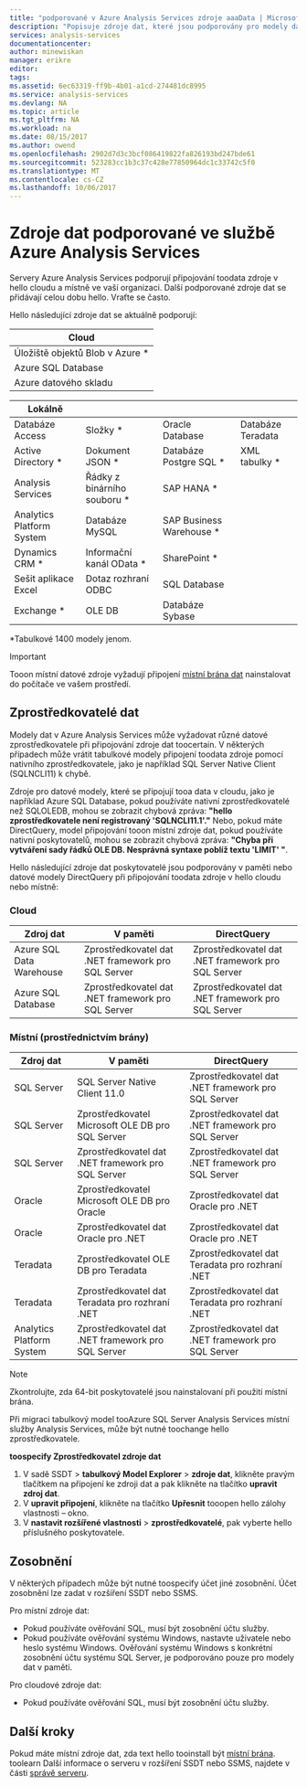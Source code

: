 ```yaml
---
title: "podporované v Azure Analysis Services zdroje aaaData | Microsoft Docs"
description: "Popisuje zdroje dat, které jsou podporovány pro modely dat v Azure Analysis Services."
services: analysis-services
documentationcenter: 
author: minewiskan
manager: erikre
editor: 
tags: 
ms.assetid: 6ec63319-ff9b-4b01-a1cd-274481dc8995
ms.service: analysis-services
ms.devlang: NA
ms.topic: article
ms.tgt_pltfrm: NA
ms.workload: na
ms.date: 08/15/2017
ms.author: owend
ms.openlocfilehash: 2902d7d3c3bcf086419822fa826193bd247bde61
ms.sourcegitcommit: 523283cc1b3c37c428e77850964dc1c33742c5f0
ms.translationtype: MT
ms.contentlocale: cs-CZ
ms.lasthandoff: 10/06/2017
---
```

# <a name="data-sources-supported-in-azure-analysis-services"></a>Zdroje dat podporované ve službě Azure Analysis Services
Servery Azure Analysis Services podporují připojování toodata zdroje v hello cloudu a místně ve vaší organizaci. Další podporované zdroje dat se přidávají celou dobu hello. Vraťte se často. 

Hello následující zdroje dat se aktuálně podporují:

| Cloud  |
|---|
| Úložiště objektů Blob v Azure *  |
| Azure SQL Database  |
| Azure datového skladu |


| Lokálně  |   |   |   |
|---|---|---|---|
| Databáze Access  | Složky * | Oracle Database  | Databáze Teradata |
| Active Directory *  | Dokument JSON *  | Databáze Postgre SQL *  |XML tabulky * |
| Analysis Services  | Řádky z binárního souboru *  | SAP HANA *  |
| Analytics Platform System  | Databáze MySQL  | SAP Business Warehouse *  | |
| Dynamics CRM *  | Informační kanál OData *  | SharePoint *  |
| Sešit aplikace Excel  | Dotaz rozhraní ODBC  | SQL Database  |
| Exchange *  | OLE DB  | Databáze Sybase  |

\*Tabulkové 1400 modely jenom. 

> [!IMPORTANT]
> Tooon místní datové zdroje vyžadují připojení [místní brána dat](analysis-services-gateway.md) nainstalovat do počítače ve vašem prostředí.

## <a name="data-providers"></a>Zprostředkovatelé dat

Modely dat v Azure Analysis Services může vyžadovat různé datové zprostředkovatele při připojování zdroje dat toocertain. V některých případech může vrátit tabulkové modely připojení toodata zdroje pomocí nativního zprostředkovatele, jako je například SQL Server Native Client (SQLNCLI11) k chybě.

Zdroje pro datové modely, které se připojují tooa data v cloudu, jako je například Azure SQL Database, pokud používáte nativní zprostředkovatelé než SQLOLEDB, mohou se zobrazit chybová zpráva: **"hello zprostředkovatele není registrovaný 'SQLNCLI11.1'."** Nebo, pokud máte DirectQuery, model připojování tooon místní zdroje dat, pokud používáte nativní poskytovatelů, mohou se zobrazit chybová zpráva: **"Chyba při vytváření sady řádků OLE DB. Nesprávná syntaxe poblíž textu 'LIMIT' "**.

Hello následující zdroje dat poskytovatelé jsou podporovány v paměti nebo datové modely DirectQuery při připojování toodata zdroje v hello cloudu nebo místně:

### <a name="cloud"></a>Cloud
| **Zdroj dat** | **V paměti** | **DirectQuery** |
|  --- | --- | --- |
| Azure SQL Data Warehouse |Zprostředkovatel dat .NET framework pro SQL Server |Zprostředkovatel dat .NET framework pro SQL Server |
| Azure SQL Database |Zprostředkovatel dat .NET framework pro SQL Server |Zprostředkovatel dat .NET framework pro SQL Server | |

### <a name="on-premises-via-gateway"></a>Místní (prostřednictvím brány)
|**Zdroj dat** | **V paměti** | **DirectQuery** |
|  --- | --- | --- |
| SQL Server |SQL Server Native Client 11.0 |Zprostředkovatel dat .NET framework pro SQL Server |
| SQL Server |Zprostředkovatel Microsoft OLE DB pro SQL Server |Zprostředkovatel dat .NET framework pro SQL Server | |
| SQL Server |Zprostředkovatel dat .NET framework pro SQL Server |Zprostředkovatel dat .NET framework pro SQL Server | |
| Oracle |Zprostředkovatel Microsoft OLE DB pro Oracle |Zprostředkovatel dat Oracle pro .NET | |
| Oracle |Zprostředkovatel dat Oracle pro .NET |Zprostředkovatel dat Oracle pro .NET | |
| Teradata |Zprostředkovatel OLE DB pro Teradata |Zprostředkovatel dat Teradata pro rozhraní .NET | |
| Teradata |Zprostředkovatel dat Teradata pro rozhraní .NET |Zprostředkovatel dat Teradata pro rozhraní .NET | |
| Analytics Platform System |Zprostředkovatel dat .NET framework pro SQL Server |Zprostředkovatel dat .NET framework pro SQL Server | |

> [!NOTE]
> Zkontrolujte, zda 64-bit poskytovatelé jsou nainstalovaní při použití místní brána.
> 
> 

Při migraci tabulkový model tooAzure SQL Server Analysis Services místní služby Analysis Services, může být nutné toochange hello zprostředkovatele.

**toospecify Zprostředkovatel zdroje dat**

1. V sadě SSDT > **tabulkový Model Explorer** > **zdroje dat**, klikněte pravým tlačítkem na připojení ke zdroji dat a pak klikněte na tlačítko **upravit zdroj dat**.
2. V **upravit připojení**, klikněte na tlačítko **Upřesnit** tooopen hello zálohy vlastnosti – okno.
3. V **nastavit rozšířené vlastnosti** > **zprostředkovatelé**, pak vyberte hello příslušného poskytovatele.

## <a name="impersonation"></a>Zosobnění
V některých případech může být nutné toospecify účet jiné zosobnění. Účet zosobnění lze zadat v rozšíření SSDT nebo SSMS.

Pro místní zdroje dat:

* Pokud používáte ověřování SQL, musí být zosobnění účtu služby.
* Pokud používáte ověřování systému Windows, nastavte uživatele nebo heslo systému Windows. Ověřování systému Windows s konkrétní zosobnění účtu systému SQL Server, je podporováno pouze pro modely dat v paměti.

Pro cloudové zdroje dat:

* Pokud používáte ověřování SQL, musí být zosobnění účtu služby.

## <a name="next-steps"></a>Další kroky
Pokud máte místní zdroje dat, zda text hello tooinstall být [místní brána](analysis-services-gateway.md).   
toolearn Další informace o serveru v rozšíření SSDT nebo SSMS, najdete v části [správě serveru](analysis-services-manage.md).

